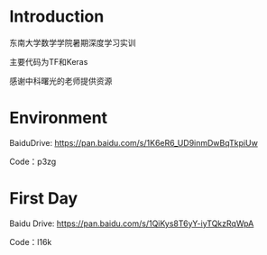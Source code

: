 # Introduction
东南大学数学学院暑期深度学习实训

主要代码为TF和Keras

感谢中科曙光的老师提供资源

# Environment
BaiduDrive: https://pan.baidu.com/s/1K6eR6_UD9inmDwBqTkpiUw 

Code：p3zg 
# First Day
Baidu Drive: https://pan.baidu.com/s/1QiKys8T6yY-iyTQkzRqWpA 

Code：l16k
